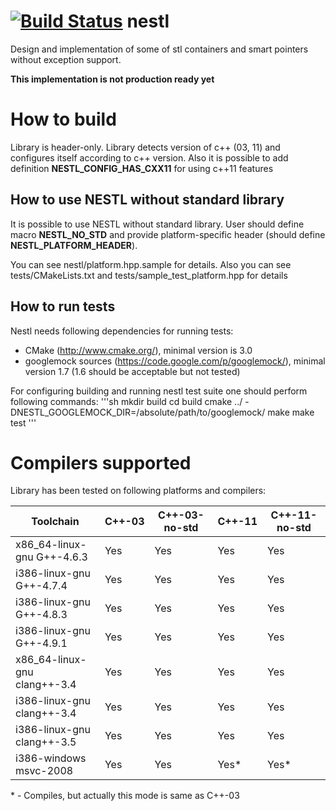 [![Build Status](https://travis-ci.org/prograholic/nestl.svg?branch=master)](https://travis-ci.org/prograholic/nestl)
nestl
=====

Design and implementation of some of stl containers and smart pointers without exception support.

**This implementation is not production ready yet**


How to build
============
Library is header-only. Library detects version of c++ (03, 11) and configures itself according to c++ version.
Also it is possible to add definition **NESTL_CONFIG_HAS_CXX11** for using c++11 features


How to use NESTL without standard library
-----------------------------------------
It is possible to use NESTL without standard library.
User should define macro **NESTL_NO_STD**
and provide platform-specific header (should define **NESTL_PLATFORM_HEADER**).

You can see nestl/platform.hpp.sample for details.
Also you can see tests/CMakeLists.txt and tests/sample_test_platform.hpp for details

How to run tests
----------------
Nestl needs following dependencies for running tests:
* CMake (http://www.cmake.org/), minimal version is 3.0
* googlemock sources (https://code.google.com/p/googlemock/), minimal version 1.7 (1.6 should be acceptable but not tested)

For configuring building and running nestl test suite one should perform following commands:
'''sh
mkdir build
cd build
cmake ../ -DNESTL_GOOGLEMOCK_DIR=/absolute/path/to/googlemock/
make
make test
'''



Compilers supported
===================

Library has been tested on following platforms and compilers:

Toolchain                    |C++-03|C++-03-no-std|C++-11     |C++-11-no-std
-----------------------------|------|-------------|-----------|-------------
x86_64-linux-gnu G++-4.6.3   |Yes   |Yes          |Yes        |Yes
i386-linux-gnu G++-4.7.4     |Yes   |Yes          |Yes        |Yes
i386-linux-gnu G++-4.8.3     |Yes   |Yes          |Yes        |Yes
i386-linux-gnu G++-4.9.1     |Yes   |Yes          |Yes        |Yes
x86_64-linux-gnu clang++-3.4 |Yes   |Yes          |Yes        |Yes
i386-linux-gnu clang++-3.4   |Yes   |Yes          |Yes        |Yes
i386-linux-gnu clang++-3.5   |Yes   |Yes          |Yes        |Yes
i386-windows msvc-2008       |Yes   |Yes          |Yes*       |Yes*

\* - Compiles, but actually this mode is same as C++-03
